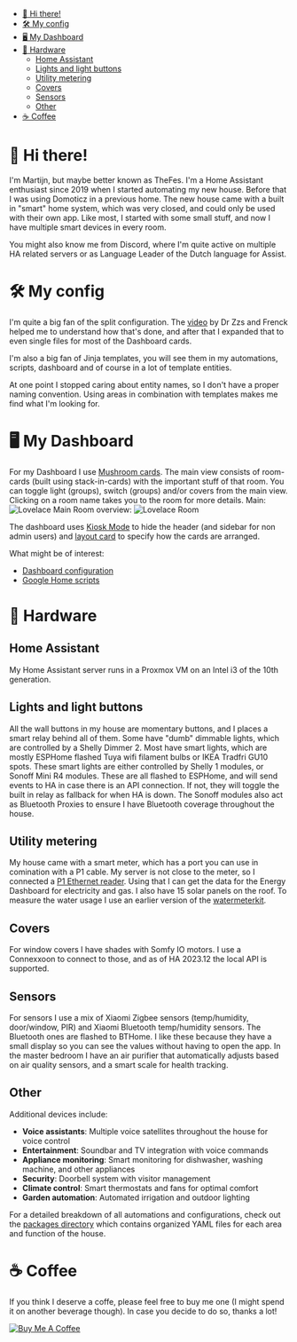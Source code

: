 - [👋 Hi there!](#-hi-there)
- [🛠 My config](#-my-config)
- [🖥 My Dashboard](#-my-dashboard)
- [🧰 Hardware](#-hardware)
  - [Home Assistant](#home-assistant)
  - [Lights and light buttons](#lights-and-light-buttons)
  - [Utility metering](#utility-metering)
  - [Covers](#covers)
  - [Sensors](#sensors)
  - [Other](#other)
- [☕ Coffee](#-coffee)

# 👋 Hi there!

I'm Martijn, but maybe better known as TheFes. I'm a Home Assistant enthusiast since 2019 when I started automating my new house. Before that I was using Domoticz in a previous home. The new house came with a built in "smart" home system, which was very closed, and could only be used with their own app. Like most, I started with some small stuff, and now I have multiple smart devices in every room.

You might also know me from Discord, where I'm quite active on multiple HA related servers or as Language Leader of the Dutch language for Assist.

# 🛠 My config

I'm quite a big fan of the split configuration. The [video](https://www.youtube.com/watch?v=FfjSA2o_0KA) by Dr Zzs and Frenck helped me to understand how that's done, and after that I expanded that to even single files for most of the Dashboard cards. 

I'm also a big fan of Jinja templates, you will see them in my automations, scripts, dashboard and of course in a lot of template entities.

At one point I stopped caring about entity names, so I don't have a proper naming convention. Using areas in combination with templates makes me find what I'm looking for.

# 🖥 My Dashboard

For my Dashboard I use [Mushroom cards](https://github.com/piitaya/lovelace-mushroom).
The main view consists of room-cards (built using stack-in-cards) with the important stuff of that room. You can toggle light (groups), switch (groups) and/or covers from the main view. Clicking on a room name takes you to the room for more details.
Main:
![Lovelace Main](https://user-images.githubusercontent.com/28803438/174798904-dabd30a8-18f9-4ef9-9d2d-dfed5b9eb91e.png)
Room overview:
![Lovelace Room](https://user-images.githubusercontent.com/28803438/174799053-1aa0e33b-26f9-4b3a-b022-80343585fa3a.png)

The dashboard uses [Kiosk Mode](https://github.com/maykar/kiosk-mode) to hide the header (and sidebar for non admin users) and [layout card](https://github.com/thomasloven/lovelace-layout-card) to specify how the cards are arranged.

What might be of interest:
* [Dashboard configuration](https://github.com/TheFes/HA-configuration/tree/main/include/lovelace/01_general)
* [Google Home scripts](https://github.com/TheFes/HA-configuration/tree/main/include/script/00_general/google_cast)

# 🧰 Hardware

## Home Assistant

My Home Assistant server runs in a Proxmox VM on an Intel i3 of the 10th generation.

## Lights and light buttons

All the wall buttons in my house are momentary buttons, and I places a smart relay behind all of them. Some have "dumb" dimmable lights, which are controlled by a Shelly Dimmer 2. Most have smart lights, which are mostly ESPHome flashed Tuya wifi filament bulbs or IKEA Tradfri GU10 spots. These smart lights are either controlled by Shelly 1 modules, or Sonoff Mini R4 modules. These are all flashed to ESPHome, and will send events to HA in case there is an API connection. If not, they will toggle the built in relay as fallback for when HA is down.
The Sonoff modules also act as Bluetooth Proxies to ensure I have Bluetooth coverage throughout the house.

## Utility metering

My house came with a smart meter, which has a port you can use in comination with a P1 cable. My server is not close to the meter, so I connected a [P1 Ethernet reader](https://www.zuidwijk.com/product/p1-reader-ethernet/). Using that I can get the data for the Energy Dashboard for electricity and gas. I also have 15 solar panels on the roof. To measure the water usage I use an earlier version of the [watermeterkit](https://smarthomeshop.io/products/watermeterkit-v2-0).

## Covers

For window covers I have shades with Somfy IO motors. I use a Connexxoon to connect to those, and as of HA 2023.12 the local API is supported. 

## Sensors

For sensors I use a mix of Xiaomi Zigbee sensors (temp/humidity, door/window, PIR) and Xiaomi Bluetooth temp/humidity sensors. The Bluetooth ones are flashed to BTHome. I like these because they have a small display so you can see the values without having to open the app. In the master bedroom I have an air purifier that automatically adjusts based on air quality sensors, and a smart scale for health tracking.

## Other

Additional devices include:
* **Voice assistants**: Multiple voice satellites throughout the house for voice control
* **Entertainment**: Soundbar and TV integration with voice commands
* **Appliance monitoring**: Smart monitoring for dishwasher, washing machine, and other appliances
* **Security**: Doorbell system with visitor management
* **Climate control**: Smart thermostats and fans for optimal comfort
* **Garden automation**: Automated irrigation and outdoor lighting

For a detailed breakdown of all automations and configurations, check out the [packages directory](./packages/) which contains organized YAML files for each area and function of the house.

# ☕ Coffee

If you think I deserve a coffe, please feel free to buy me one (I might spend it on another beverage though).
In case you decide to do so, thanks a lot!

<a href="https://www.buymeacoffee.com/thefes" target="_blank">![Buy Me A Coffee](https://www.buymeacoffee.com/assets/img/custom_images/orange_img.png)</a>
